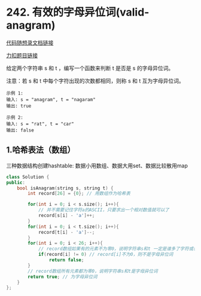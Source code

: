 # 242. 有效的字母异位词(valid-anagram)
[代码随想录文档链接](https://www.programmercarl.com/0019.%E5%88%A0%E9%99%A4%E9%93%BE%E8%A1%A8%E7%9A%84%E5%80%92%E6%95%B0%E7%AC%ACN%E4%B8%AA%E8%8A%82%E7%82%B9.html)

[力扣题目链接](https://leetcode.cn/problems/valid-anagram/description/)

给定两个字符串 s 和 t ，编写一个函数来判断 t 是否是 s 的字母异位词。

注意：若 s 和 t 中每个字符出现的次数都相同，则称 s 和 t 互为字母异位词。
```
示例 1:
输入: s = "anagram", t = "nagaram"
输出: true

示例 2:
输入: s = "rat", t = "car"
输出: false
```
## 1.哈希表法（数组）
三种数据结构创建hashtable: 数据小用数组、数据大用set、数据比较散用map 

```c++
class Solution {
public:
    bool isAnagram(string s, string t) {
        int record[26] = {0}; // 用数组作为哈希表

        for(int i = 0; i < s.size(); i++){
            // 并不需要记住字符a的ASCII，只要求出一个相对数值就可以了
            record[s[i] - 'a']++; 
        }
        for(int i = 0; i < t.size(); i++){
            record[t[i] - 'a']--; 
        }
        for(int i = 0; i < 26; i++){
            // record数组如果有的元素不为零0，说明字符串s和t 一定是谁多了字符或者谁少了字符。
            if(record[i] != 0) // record[i]不为0，则不是字母异位词
                return false; 
        }
        // record数组所有元素都为零0，说明字符串s和t是字母异位词
        return true; // 为字母异位词
    }
};
```
